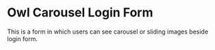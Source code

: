 # Owl Carousel Login Form
This is a form in which users can see carousel or sliding images beside login form.
